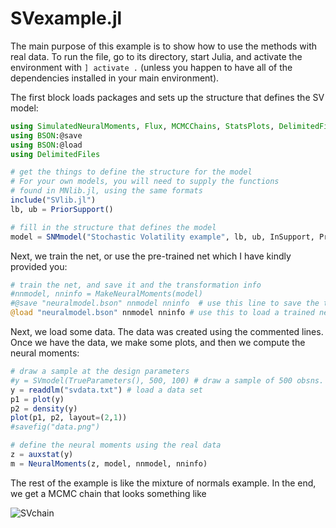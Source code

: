 # SVexample.jl
The main purpose of this example is to show how to use the methods with real data. To run the file, go to its directory, start Julia, and activate the environment with ```] activate .```  (unless you happen to have all of the dependencies installed in your main environment).

The first block loads packages and sets up the structure that defines the SV model:

```julia
using SimulatedNeuralMoments, Flux, MCMCChains, StatsPlots, DelimitedFiles
using BSON:@save
using BSON:@load
using DelimitedFiles

# get the things to define the structure for the model
# For your own models, you will need to supply the functions
# found in MNlib.jl, using the same formats
include("SVlib.jl")
lb, ub = PriorSupport()

# fill in the structure that defines the model
model = SNMmodel("Stochastic Volatility example", lb, ub, InSupport, Prior, PriorDraw, auxstat)
```

Next, we train the net, or use the pre-trained net which I have kindly provided you:
```julia
# train the net, and save it and the transformation info
#nnmodel, nninfo = MakeNeuralMoments(model)
#@save "neuralmodel.bson" nnmodel nninfo  # use this line to save the trained neural net 
@load "neuralmodel.bson" nnmodel nninfo # use this to load a trained net
```
Next, we load some data.  The data was created using the commented lines. Once we have the data, we make some plots, and then we compute the neural
moments:
```julia
# draw a sample at the design parameters
#y = SVmodel(TrueParameters(), 500, 100) # draw a sample of 500 obsns. at design parameters (discard 100 burnin observations)
y = readdlm("svdata.txt") # load a data set
p1 = plot(y)
p2 = density(y)
plot(p1, p2, layout=(2,1))
#savefig("data.png")

# define the neural moments using the real data
z = auxstat(y)
m = NeuralMoments(z, model, nnmodel, nninfo)
```

The rest of the example is like the mixture of normals example. In the end, we get a MCMC
chain that looks something like

![SVchain](https://github.com/mcreel/SimulatedNeuralMoments.jl/blob/main/examples/SV/chain.png)



